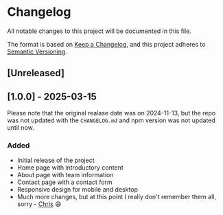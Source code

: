 # Changelog

All notable changes to this project will be documented in this file.

The format is based on [Keep a Changelog](https://keepachangelog.com/en/1.1.0/),
and this project adheres to [Semantic Versioning](https://semver.org/spec/v2.0.0.html).

## [Unreleased]

## [1.0.0] - 2025-03-15

Please note that the original realase date was on 2024-11-13, but the repo was not updated with the `CHANGELOG.md` and npm version was not updated until now.

### Added
- Initial release of the project
- Home page with introductory content
- About page with team information
- Contact page with a contact form
- Responsive design for mobile and desktop
- Much more changes, but at this point I really don't remember them all, sorry - [Chris](https://github.com/Chrisley304) 😅
